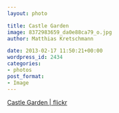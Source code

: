 ```yaml
---
layout: photo

title: Castle Garden
image: 8372983659_da0e88ca79_o.jpg
author: Matthias Kretschmann

date: 2013-02-17 11:50:21+00:00
wordpress_id: 2434
categories:
- photos
post_format:
- Image
---
```


[Castle Garden | flickr](http://www.flickr.com/photos/krema/8372983659)
